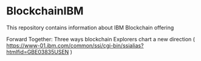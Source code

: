 # BlockchainIBM
This repository contains information about IBM Blockchain offering

Forward Together: Three ways blockchain Explorers chart a new direction ( https://www-01.ibm.com/common/ssi/cgi-bin/ssialias?htmlfid=GBE03835USEN )
